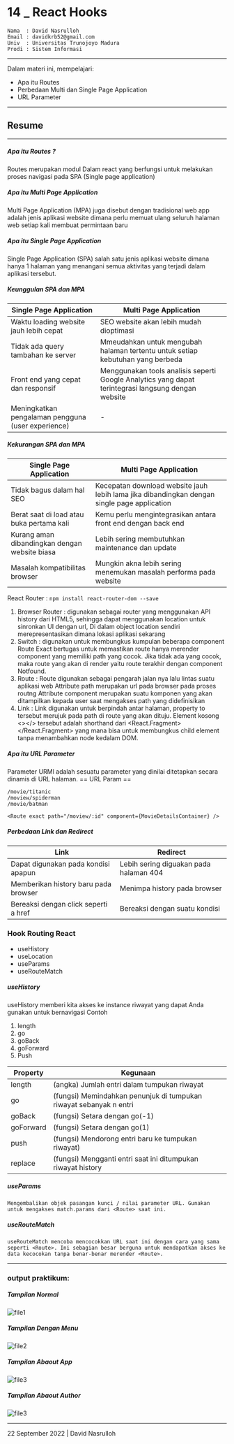 # 14 \_ React Hooks

```
Nama  : David Nasrulloh
Email : davidkrb52@gmail.com
Univ  : Universitas Trunojoyo Madura
Prodi : Sistem Informasi
```

---

Dalam materi ini, mempelajari:

- Apa itu Routes
- Perbedaan Multi dan Single Page Application
- URL Parameter

---

## Resume

---

##### Apa itu Routes ?

Routes merupakan modul Dalam react yang berfungsi untuk melakukan proses navigasi pada SPA (Single page application)

##### Apa itu Multi Page Application

Multi Page Application (MPA) juga disebut dengan tradisional web app adalah jenis aplikasi website dimana perlu memuat ulang seluruh halaman web setiap kali membuat permintaan baru

##### Apa itu Single Page Application

Single Page Application (SPA) salah satu jenis aplikasi website dimana hanya 1 halaman yang menangani semua aktivitas yang terjadi dalam aplikasi tersebut.

##### Keunggulan SPA dan MPA

| Single Page Application                            | Multi Page Application                                                                              |
| -------------------------------------------------- | --------------------------------------------------------------------------------------------------- |
| Waktu loading website jauh lebih cepat             | SEO website akan lebih mudah dioptimasi                                                             |
| Tidak ada query tambahan ke server                 | Mmeudahkan untuk mengubah halaman tertentu untuk setiap kebutuhan yang berbeda                      |
| Front end yang cepat dan responsif                 | Menggunakan tools analisis seperti Google Analytics yang dapat terintegrasi langsung dengan website |
| Meningkatkan pengalaman pengguna (user experience) | -                                                                                                   |

##### Kekurangan SPA dan MPA

| Single Page Application                       | Multi Page Application                                                                      |
| --------------------------------------------- | ------------------------------------------------------------------------------------------- |
| Tidak bagus dalam hal SEO                     | Kecepatan download website jauh lebih lama jika dibandingkan dengan single page application |
| Berat saat di load atau buka pertama kali     | Kemu perlu mengintegrasikan antara front end dengan back end                                |
| Kurang aman dibandingkan dengan website biasa | Lebih sering membutuhkan maintenance dan update                                             |
| Masalah kompatibilitas browser                | Mungkin akna lebih sering menemukan masalah performa pada website                           |

React Router :
`npm install react-router-dom --save`

1. Browser Router : digunakan sebagai router yang menggunakan API history dari HTML5, sehingga dapat menggunakan location untuk sinronkan UI dengan url, Di dalam object location sendiri merepresentasikan dimana lokasi aplikasi sekarang
2. Switch : digunakan untuk membungkus kumpulan beberapa component Route
   Exact bertugas untuk memastikan route hanya merender component yang memiliki path yang cocok. Jika tidak ada yang cocok, maka route yang akan di render yaitu route terakhir dengan component Notfound.
3. Route : Route digunakan sebagai pengarah jalan nya lalu lintas suatu aplikasi web
   Attribute path merupakan url pada browser pada proses routng
   Attribute component merupakan suatu komponen yang akan ditampilkan kepada user saat mengakses path yang didefinisikan
4. Link : Link digunakan untuk berpindah antar halaman, property to tersebut merujuk pada path di route yang akan dituju.
   Element kosong <></> tersebut adalah shorthand dari <React.Fragment></React.Fragment> yang mana bisa untuk membungkus child element tanpa menambahkan node kedalam DOM.

##### Apa itu URL Parameter

Parameter URMl adalah sesuatu parameter yang dinilai ditetapkan secara dinamis di URL halaman.
== URL Param ==

```
/movie/titanic
/moview/spiderman
/movie/batman

<Route exact path="/moview/:id" component={MovieDetailsContainer} />
```

##### Perbedaan Link dan Redirect

| Link                                 | Redirect                               |
| ------------------------------------ | -------------------------------------- |
| Dapat digunakan pada kondisi apapun  | Lebih sering diguakan pada halaman 404 |
| Memberikan history baru pada browser | Menimpa history pada browser           |
| Bereaksi dengan click seperti a href | Bereaksi dengan suatu kondisi          |

### Hook Routing React

- useHistory
- useLocation
- useParams
- useRouteMatch

##### useHistory

useHistory memberi kita akses ke instance riwayat yang dapat Anda gunakan untuk bernavigasi
Contoh

1. length
2. go
3. goBack
4. goForward
5. Push

| Property  | Kegunaan                                                           |
| --------- | ------------------------------------------------------------------ |
| length    | (angka) Jumlah entri dalam tumpukan riwayat                        |
| go        | (fungsi) Memindahkan penunjuk di tumpukan riwayat sebanyak n entri |
| goBack    | (fungsi) Setara dengan go(-1)                                      |
| goForward | (fungsi) Setara dengan go(1)                                       |
| push      | (fungsi) Mendorong entri baru ke tumpukan riwayat)                 |
| replace   | (fungsi) Mengganti entri saat ini ditumpukan riwayat history       |

##### useParams

```
Mengembalikan objek pasangan kunci / nilai parameter URL. Gunakan untuk mengakses match.params dari <Route> saat ini.
```

##### useRouteMatch

```
useRouteMatch mencoba mencocokkan URL saat ini dengan cara yang sama seperti <Route>. Ini sebagian besar berguna untuk mendapatkan akses ke data kecocokan tanpa benar-benar merender <Route>.
```

---

### output praktikum:

##### Tampilan Normal

![file1](./screenshots/prak1.png)

##### Tampilan Dengan Menu

![file2](./screenshots/prak2.png)

##### Tampilan Abaout App

![file3](./screenshots/prak3.png)

##### Tampilan Abaout Author

![file3](./screenshots/prak4.png)

---

22 September 2022 | David Nasrulloh
